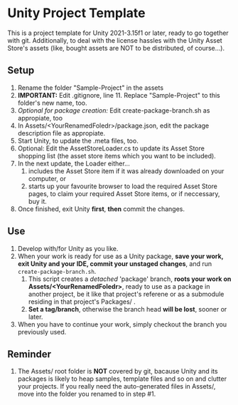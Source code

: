 # Unity Project Template

This is a project template for Unity 2021-3.15f1 or later, ready to go together with git. Additionally, to deal with the license hassles with the Unity Asset Store's assets (like, bought assets are NOT to be distributed, of course...).

## Setup

   
1. Rename the folder "Sample-Project" in the assets
2. **IMPORTANT:** Edit .gitignore, line 11. Replace "Sample-Project" to this folder's new name, too.
3. *Optional for package creation:* Edit create-package-branch.sh as appropiate, too
4. In Assets/\<YourRenamedFoledr\>/package.json, edit the package description file as appropiate.
5. Start Unity, to update the .meta files, too.
6. Optional: Edit the AssetStoreLoader.cs to update its Asset Store shopping list (the asset store items which you want to be included).
7. In the next update, the Loader either...
   1. includes the Asset Store item if it was already downloaded on your computer, or
   2. starts up your favourite browser to load the required Asset Store pages, to claim your required Asset Store items, or if neccessary, buy it.
8. Once finished, exit Unity **first**, **then** commit the changes.

## Use

1. Develop with/for Unity as you like.
2. When your work is ready for use as a Unity package, **save your work, exit Unity and your IDE, commit your unstaged changes**, and run `create-package-branch.sh`.
   1. This script creates a *detached* 'package' branch, **roots your work on Assets/\<YourRenamedFoledr\>**, ready to use as a package in another project, be it like that project's referene or as a submodule residing in that project's Packages/ .
   2. **Set a tag/branch**, otherwise the branch head **will be lost**, sooner or later.
3. When you have to continue your work, simply checkout the branch you previously used.


## Reminder

1. The Assets/ root folder is **NOT** covered by git, bacause Unity and its packages is likely to heap samples, template files and so on and clutter your projects. If you really need the auto-generated files in Assets/, move into the folder you renamed to in step #1.
